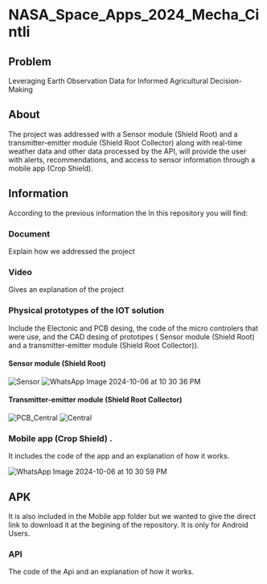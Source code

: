 # NASA_Space_Apps_2024_Mecha_Cintli
## Problem
Leveraging Earth Observation Data for Informed Agricultural Decision-Making

## About
The project was addressed with a Sensor module (Shield Root) and a transmitter-emitter module (Shield Root Collector) along with real-time weather data and other data processed by the API, will provide the user with alerts, recommendations, and access to sensor information through a mobile app (Crop Shield).

## Information
According to the previous information the In this repository you will find:

### Document  
Explain how we addressed the project

### Video
Gives an explanation of the project

### Physical prototypes of the IOT solution 
Include the Electonic and PCB desing, the code of the micro controlers that were use, and the CAD desing of prototipes ( Sensor module (Shield Root) and a transmitter-emitter module (Shield Root Collector)). 

#### Sensor module (Shield Root)
![Sensor](https://github.com/user-attachments/assets/938a61e4-5fba-4572-add7-57528b6b1428)
![WhatsApp Image 2024-10-06 at 10 30 36 PM](https://github.com/user-attachments/assets/4da424f3-5be9-4f21-8f31-30441f954c38)

#### Transmitter-emitter module (Shield Root Collector)
![PCB_Central](https://github.com/user-attachments/assets/97acefc4-a684-4228-a397-3c8ec6e82eb6)
![Central](https://github.com/user-attachments/assets/4f3f835c-ed61-4960-a29c-ef8fd186f4bb)

### Mobile app (Crop Shield) .
It includes the code of the app and an explanation of how it works. 

![WhatsApp Image 2024-10-06 at 10 30 59 PM](https://github.com/user-attachments/assets/96ff347b-fda7-4db3-9ab1-334ef44fa759)

## APK
It is also included in the Mobile app folder but we wanted to give the direct link to download it at the begining of the repository. It is only for Android Users.  

### API
The code of the Api and an explanation of how it works. 



